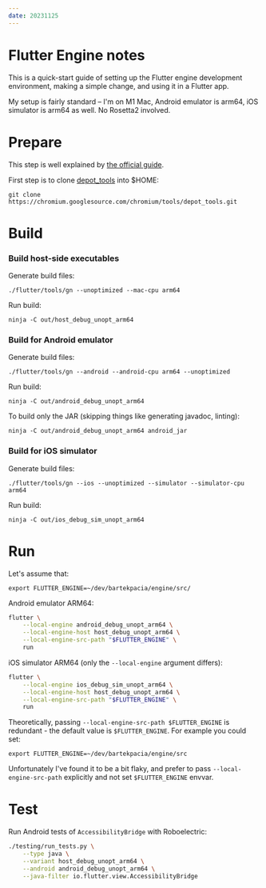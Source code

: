 ```yaml
---
date: 20231125
---
```


# Flutter Engine notes

This is a quick-start guide of setting up the Flutter engine development
environment, making a simple change, and using it in a Flutter app.

My setup is fairly standard – I'm on M1 Mac, Android emulator is arm64, iOS
simulator is arm64 as well. No Rosetta2 involved.

# Prepare

This step is well explained by [the official guide].

First step is to clone [depot_tools] into $HOME:

```
git clone https://chromium.googlesource.com/chromium/tools/depot_tools.git
```

# Build

### Build host-side executables

Generate build files:

`./flutter/tools/gn --unoptimized --mac-cpu arm64`

Run build:

`ninja -C out/host_debug_unopt_arm64`

### Build for Android emulator

Generate build files:

`./flutter/tools/gn --android --android-cpu arm64 --unoptimized`

Run build:

`ninja -C out/android_debug_unopt_arm64`

To build only the JAR (skipping things like generating javadoc, linting):

`ninja -C out/android_debug_unopt_arm64 android_jar`

### Build for iOS simulator

Generate build files:

`./flutter/tools/gn --ios --unoptimized --simulator --simulator-cpu arm64`

Run build:

`ninja -C out/ios_debug_sim_unopt_arm64`

# Run

Let's assume that:

```
export FLUTTER_ENGINE=~/dev/bartekpacia/engine/src/
```

Android emulator ARM64:

```bash
flutter \
	--local-engine android_debug_unopt_arm64 \
	--local-engine-host host_debug_unopt_arm64 \
	--local-engine-src-path "$FLUTTER_ENGINE" \
	run
```

iOS simulator ARM64 (only the `--local-engine` argument differs):

```bash
flutter \
	--local-engine ios_debug_sim_unopt_arm64 \
	--local-engine-host host_debug_unopt_arm64 \
	--local-engine-src-path "$FLUTTER_ENGINE" \
	run
```

Theoretically, passing `--local-engine-src-path $FLUTTER_ENGINE` is redundant -
the default value is `$FLUTTER_ENGINE`. For example you could set:

`export FLUTTER_ENGINE=~/dev/bartekpacia/engine/src`

Unfortunately I've found it to be a bit flaky, and prefer to pass
`--local-engine-src-path` explicitly and not set `$FLUTTER_ENGINE` envvar.

# Test

Run Android tests of `AccessibilityBridge` with Roboelectric:

```bash
./testing/run_tests.py \
	--type java \
	--variant host_debug_unopt_arm64 \
	--android android_debug_unopt_arm64 \
	--java-filter io.flutter.view.AccessibilityBridge
```

[the official guide]: https://github.com/flutter/flutter/wiki/Setting-up-the-Engine-development-environment#getting-the-source
[depot_tools]: https://chromium.googlesource.com/chromium/tools/depot_tools
